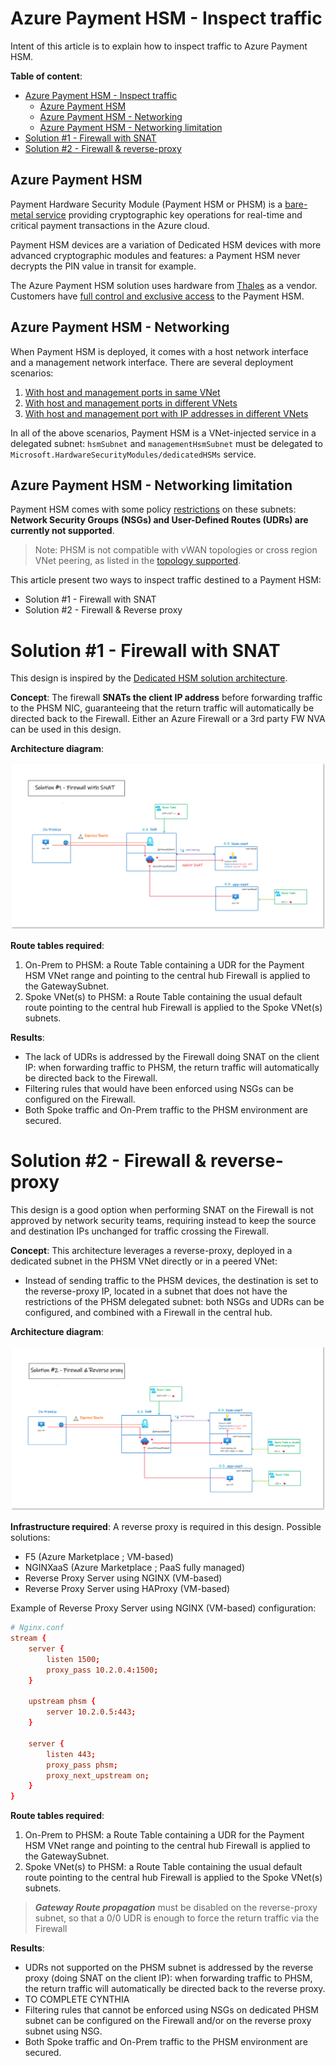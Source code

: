 # Azure Payment HSM - Inspect traffic 

Intent of this article is to explain how to inspect traffic to Azure Payment HSM.

**Table of content**:
- [Azure Payment HSM - Inspect traffic](#azure-payment-hsm---inspect-traffic)
  * [Azure Payment HSM](#azure-payment-hsm)
  * [Azure Payment HSM - Networking](#azure-payment-hsm---networking)
  * [Azure Payment HSM - Networking limitation](#azure-payment-hsm---networking-limitation)
- [Solution #1 - Firewall with SNAT](#solution--1---firewall-with-snat)
- [Solution #2 - Firewall & reverse-proxy](#solution--2---firewall---reverse-proxy)

## Azure Payment HSM

Payment Hardware Security Module (Payment HSM or PHSM) is a [bare-metal service](https://learn.microsoft.com/en-us/azure/payment-hsm/overview) providing cryptographic key operations for real-time and critical payment transactions in the Azure cloud. 

Payment HSM devices are a variation of Dedicated HSM devices with more advanced cryptographic modules and features: a Payment HSM never decrypts the PIN value in transit for example. 

The Azure Payment HSM solution uses hardware from [Thales](https://cpl.thalesgroup.com/encryption/hardware-security-modules/payment-hsms/payshield-10k) as a vendor. Customers have [full control and exclusive access](https://learn.microsoft.com/en-us/azure/payment-hsm/overview#customer-managed-hsm-in-azure) to the Payment HSM.

## Azure Payment HSM - Networking

When Payment HSM is deployed, it comes with a host network interface and a management network interface. There are several deployment scenarios:
1. [With host and management ports in same VNet](https://learn.microsoft.com/en-us/azure/payment-hsm/create-payment-hsm?tabs=azure-cli)
2. [With host and management ports in different VNets](https://learn.microsoft.com/en-us/azure/payment-hsm/create-different-vnet?tabs=azure-cli)
3. [With host and management port with IP addresses in different VNets](https://learn.microsoft.com/en-us/azure/payment-hsm/create-different-ip-addresses?tabs=azure-cli)

In all of the above scenarios, Payment HSM is a VNet-injected service in a delegated subnet: `hsmSubnet` and `managementHsmSubnet` must be delegated to `Microsoft.HardwareSecurityModules/dedicatedHSMs` service.

## Azure Payment HSM - Networking limitation

Payment HSM comes with some policy [restrictions](https://learn.microsoft.com/en-us/azure/payment-hsm/solution-design#constraints) on these subnets: **Network Security Groups (NSGs) and User-Defined Routes (UDRs) are currently not supported**.

> Note: PHSM is not compatible with vWAN topologies or cross region VNet peering, as listed in the [topology supported](https://learn.microsoft.com/en-us/azure/payment-hsm/solution-design#supported-topologies).

This article present two ways to inspect traffic destined to a Payment HSM:
* Solution #1 - Firewall with SNAT
* Solution #2 - Firewall & Reverse proxy

# Solution #1 - Firewall with SNAT

This design is inspired by the [Dedicated HSM solution architecture](https://learn.microsoft.com/en-us/azure/dedicated-hsm/networking#solution-architecture).

**Concept**: The firewall **SNATs the client IP address** before forwarding traffic to the PHSM NIC, guaranteeing that the return traffic will automatically be directed back to the Firewall. Either an Azure Firewall or a 3rd party FW NVA can be used in this design.

**Architecture diagram**:

![image](docs/solution1.png)

**Route tables required**:
1. On-Prem to PHSM: a Route Table containing a UDR for the Payment HSM VNet range and pointing to the central hub Firewall is applied to the GatewaySubnet.
2. Spoke VNet(s) to PHSM: a Route Table containing the usual default route pointing to the central hub Firewall is applied to the Spoke VNet(s) subnets. 

**Results**:
* The lack of UDRs is addressed by the Firewall doing SNAT on the client IP: when forwarding traffic to PHSM, the return traffic will automatically be directed back to the Firewall.
* Filtering rules that would have been enforced using NSGs can be configured on the Firewall.
* Both Spoke traffic and On-Prem traffic to the PHSM environment are secured.

# Solution #2 - Firewall & reverse-proxy

This design is a good option when performing SNAT on the Firewall is not approved by network security teams, requiring instead to keep the source and destination IPs unchanged for traffic crossing the Firewall.

**Concept**: This architecture leverages a reverse-proxy, deployed in a dedicated subnet in the PHSM VNet directly or in a peered VNet:
* Instead of sending traffic to the PHSM devices, the destination is set to the reverse-proxy IP, located in a subnet that does not have the restrictions of the PHSM delegated subnet: both NSGs and UDRs can be configured, and combined with a Firewall in the central hub.

**Architecture diagram**:

![image](docs/solution2.png)

**Infrastructure required**:
A reverse proxy is required in this design.
Possible solutions:
* F5 (Azure Marketplace ; VM-based)
* NGINXaaS (Azure Marketplace ; PaaS fully managed)
* Reverse Proxy Server using NGINX (VM-based)
* Reverse Proxy Server using HAProxy (VM-based)

Example of Reverse Proxy Server using NGINX (VM-based) configuration:
```conf
# Nginx.conf  
stream { 
    server { 
        listen 1500; 
        proxy_pass 10.2.0.4:1500; 
    } 

    upstream phsm { 
        server 10.2.0.5:443; 
    } 

    server { 
        listen 443; 
        proxy_pass phsm; 
        proxy_next_upstream on; 
    } 
} 
```

**Route tables required**:
1. On-Prem to PHSM: a Route Table containing a UDR for the Payment HSM VNet range and pointing to the central hub Firewall is applied to the GatewaySubnet.
2. Spoke VNet(s) to PHSM: a Route Table containing the usual default route pointing to the central hub Firewall is applied to the Spoke VNet(s) subnets. 

> ***Gateway Route propagation*** must be disabled on the reverse-proxy subnet, so that a 0/0 UDR is enough to force the return traffic via the Firewall 

**Results**:
* UDRs not supported on the PHSM subnet is addressed by the reverse proxy (doing SNAT on the client IP): when forwarding traffic to PHSM, the return traffic will automatically be directed back to the reverse proxy.
* TO COMPLETE CYNTHIA
* Filtering rules that cannot be enforced using NSGs on dedicated PHSM subnet can be configured on the Firewall and/or on the reverse proxy subnet using NSG.
* Both Spoke traffic and On-Prem traffic to the PHSM environment are secured.

